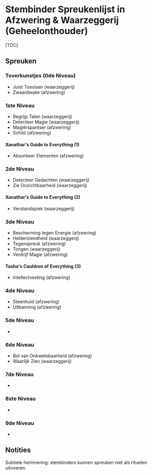 # Stembinder Spreukenlijst in Afzwering & Waarzeggerij (Geheelonthouder)

[TOC]

## Spreuken

### Toverkunstjes (0de Niveau)

- Juist Toeslaan (waarzeggerij)
- Zwaardwake (afzwering)

### 1ste Niveau

- Begrijp Talen (waarzeggerij)
- Detecteer Magie (waarzeggerij)
- Magiërspantser (afzwering)
- Schild (afzwering)

#### Xanathar's Guide to Everything (1)

- Absorbeer Elementen (afzwering)

### 2de Niveau

- Detecteer Gedachten (waarzeggerij)
- Zie Onzichtbaarheid (waarzeggerij)

#### Xanathar's Guide to Everything (2)

- Verstandspiek (waarzeggerij)

### 3de Niveau

- Bescherming tegen Energie (afzwering)
- Helderziendheid (waarzeggerij)
- Tegenspreuk (afzwering)
- Tongen (waarzeggerij)
- Verdrijf Magie (afzwering)

#### Tasha's Cauldron of Everything (3)

- Intellectvesting (afzwering)

### 4de Niveau

- Steenhuid (afzwering)
- Uitbanning (afzwering)

### 5de Niveau

-

### 6de Niveau

- Bol van Onkwetsbaarheid (afzwering)
- Waarlijk Zien (waarzeggerij)

### 7de Niveau

-

### 8ste Niveau

-

### 9de Niveau

-

## Notities

Subtiele herinnering: stembinders kunnen spreuken niet als rituelen uitvoeren.
